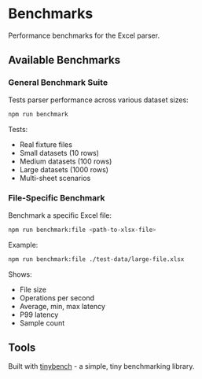 # Benchmarks

Performance benchmarks for the Excel parser.

## Available Benchmarks

### General Benchmark Suite

Tests parser performance across various dataset sizes:

```bash
npm run benchmark
```

Tests:

- Real fixture files
- Small datasets (10 rows)
- Medium datasets (100 rows)
- Large datasets (1000 rows)
- Multi-sheet scenarios

### File-Specific Benchmark

Benchmark a specific Excel file:

```bash
npm run benchmark:file <path-to-xlsx-file>
```

Example:

```bash
npm run benchmark:file ./test-data/large-file.xlsx
```

Shows:

- File size
- Operations per second
- Average, min, max latency
- P99 latency
- Sample count

## Tools

Built with [tinybench](https://github.com/tinylibs/tinybench) - a simple, tiny benchmarking library.
